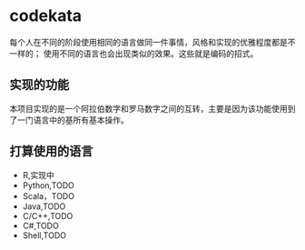 # codekata
每个人在不同的阶段使用相同的语言做同一件事情，风格和实现的优雅程度都是不一样的；
使用不同的语言也会出现类似的效果。这些就是编码的招式。
## 实现的功能
本项目实现的是一个阿拉伯数字和罗马数字之间的互转，主要是因为该功能使用到了一门语言中的基所有基本操作。

## 打算使用的语言
- R,实现中
- Python,TODO
- Scala，TODO
- Java,TODO
- C/C++,TODO
- C#,TODO
- Shell,TODO
